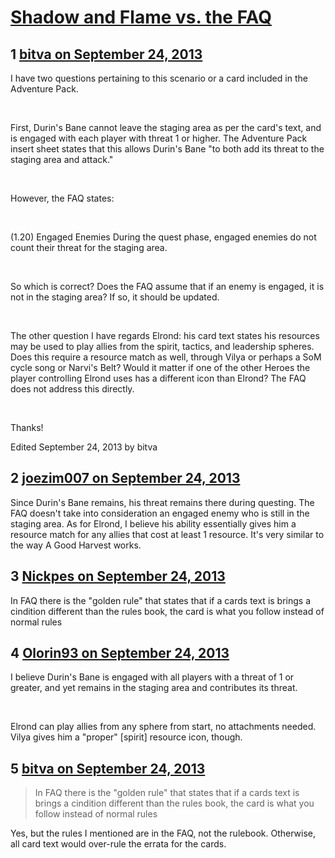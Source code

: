 # [Shadow and Flame vs. the FAQ](https://community.fantasyflightgames.com/topic/90934-shadow-and-flame-vs-the-faq/)

## 1 [bitva on September 24, 2013](https://community.fantasyflightgames.com/topic/90934-shadow-and-flame-vs-the-faq/?do=findComment&comment=873756)

I have two questions pertaining to this scenario or a card included in the Adventure Pack.

 

First, Durin's Bane cannot leave the staging area as per the card's text, and is engaged with each player with threat 1 or higher. The Adventure Pack insert sheet states that this allows Durin's Bane "to both add its threat to the staging area and attack."

 

However, the FAQ states:

 

(1.20) Engaged Enemies During the quest phase, engaged enemies do not count their threat for the staging area.

 

So which is correct? Does the FAQ assume that if an enemy is engaged, it is not in the staging area? If so, it should be updated.

 

The other question I have regards Elrond: his card text states his resources may be used to play allies from the spirit, tactics, and leadership spheres. Does this require a resource match as well, through Vilya or perhaps a SoM cycle song or Narvi's Belt? Would it matter if one of the other Heroes the player controlling Elrond uses has a different icon than Elrond? The FAQ does not address this directly.

 

Thanks!

Edited September 24, 2013 by bitva

## 2 [joezim007 on September 24, 2013](https://community.fantasyflightgames.com/topic/90934-shadow-and-flame-vs-the-faq/?do=findComment&comment=873797)

Since Durin's Bane remains, his threat remains there during questing. The FAQ doesn't take into consideration an engaged enemy who is still in the staging area. As for Elrond, I believe his ability essentially gives him a resource match for any allies that cost at least 1 resource. It's very similar to the way A Good Harvest works.

## 3 [Nickpes on September 24, 2013](https://community.fantasyflightgames.com/topic/90934-shadow-and-flame-vs-the-faq/?do=findComment&comment=873842)

In FAQ there is the "golden rule" that states that if a cards text is brings a cindition different than the rules book, the card is what you follow instead of normal rules

## 4 [Olorin93 on September 24, 2013](https://community.fantasyflightgames.com/topic/90934-shadow-and-flame-vs-the-faq/?do=findComment&comment=873918)

I believe Durin's Bane is engaged with all players with a threat of 1 or greater, and yet remains in the staging area and contributes its threat.

 

Elrond can play allies from any sphere from start, no attachments needed. Vilya gives him a "proper" [spirit] resource icon, though.

## 5 [bitva on September 24, 2013](https://community.fantasyflightgames.com/topic/90934-shadow-and-flame-vs-the-faq/?do=findComment&comment=874209)

> In FAQ there is the "golden rule" that states that if a cards text is brings a cindition different than the rules book, the card is what you follow instead of normal rules

Yes, but the rules I mentioned are in the FAQ, not the rulebook. Otherwise, all card text would over-rule the errata for the cards.

